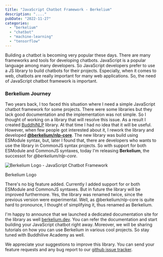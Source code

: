 ```yaml
---
title: "JavaScript Chatbot Framework - Berkelium"
description: "...."
pubDate: "2022-11-27"
categories: 
  - "berkelium"
  - "chatbot"
  - "machine-learning"
  - "tensorflow"
---
```


Building a chatbot is becoming very popular these days. There are many frameworks and tools for developing chatbots. JavaScript is a popular language among many developers. So JavaScript developers prefer to use a JS library to build chatbots for their projects. Especially, when it comes to web, chatbots are really important for many web applications. So, the need of JavaScript chatbot framework is important.

### Berkelium Journey

Two years back, I too faced this situation where I need a simple JavaScript chatbot framework for some projects. There were some libraries but they lack good documentation and the implementation was not simple. So I thought of working on a library that will resolve this issue. As a result I created [BuddhiNLP](https://www.buddhilive.com/2020/06/how-to-make-a-chatbot-using-machine-learning-tensorflow.html) library. At that time I had no idea that it will be useful. However, when few people got interested about it, I rework the library and developed **[@berkelium/nlp-core](https://www.buddhilive.com/2022/05/launching-berkeliumlabs-opensource-machine-learning-projects.html)**. The new library was build using ESModule syntax, but, later I found that, there are developers who wants to use the library in CommonJS syntax projects. So with support for both ESModule and CommonJS syntaxes, today I'm releasing **Berkelium**, the successot for _@berkelium/nlp-core_.

![Berkelium Logo - JavaScript Chatbot Framework](/images/berkelium_logo_full-300x300.png)

Berkelium Logo

There's no big feature added. Currently I added support for or both ESModule and CommonJS syntaxes. But in future the library will be improved furthermore. Yes, the library was renamed twice, since the previous version were experimental. Well, as @berkelium/nlp-core is quite hard to pronounce, I thought of simplifying it, thus renamed as Berkelium.

I'm happy to announce that we launched a dedicated documentation site for the library as well [berkelium.dev](https://berkelium.dev). You can refer the documentation and start building your JavaScript chatbot right away. Moreover, we will be sharing tutorials on how you can use Berkelium in various cool projects. So stay tuned with Buddhilive Academy as well.

We appreciate your suggestions to improve this library. You can send your feature requests and any bug report to our [github issue tracker](https://github.com/BerkeliumLabs/berkelium-dev-kit/issues).
